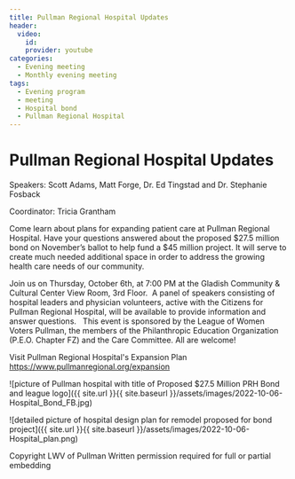 ```yaml
---
title: Pullman Regional Hospital Updates
header:
  video:
    id:
    provider: youtube
categories:
  - Evening meeting
  - Monthly evening meeting
tags:
  - Evening program
  - meeting
  - Hospital bond
  - Pullman Regional Hospital
---
```

  
  # Pullman Regional Hospital Updates
  
  Speakers: Scott Adams, Matt Forge, Dr. Ed Tingstad and Dr. Stephanie Fosback
  
  Coordinator: Tricia Grantham
  
  Come learn about plans for expanding patient care at Pullman Regional Hospital. Have your questions answered about the proposed $27.5 million bond on November’s ballot to help fund a $45 million project. It will serve to create much needed additional space in order to address the growing health care needs of our community.
 
Join us on Thursday, October 6th, at 7:00 PM at the Gladish Community & Cultural Center View Room, 3rd Floor.  A panel of speakers consisting of hospital leaders and physician volunteers, active with the Citizens for Pullman Regional Hospital, will be available to provide information and answer questions.
 
This event is sponsored by the League of Women Voters Pullman, the members of the Philanthropic Education Organization (P.E.O. Chapter FZ) and the Care Committee. All are welcome!

Visit Pullman Regional Hospital's Expansion Plan https://www.pullmanregional.org/expansion

![picture of Pullman hospital with title of Proposed $27.5 Million PRH Bond and league logo]({{ site.url }}{{ site.baseurl }}/assets/images/2022-10-06-Hospital_Bond_FB.jpg)

  
![detailed picture of hospital design plan for remodel proposed for bond project]({{ site.url }}{{ site.baseurl }}/assets/images/2022-10-06-Hospital_plan.png)


Copyright LWV of Pullman
Written permission required for full or partial embedding

<!---change the title to whatever you want the post to be titled
change the ID out to the end of the youtube link https://youtu.be/r61ARK4Qv9c -->
